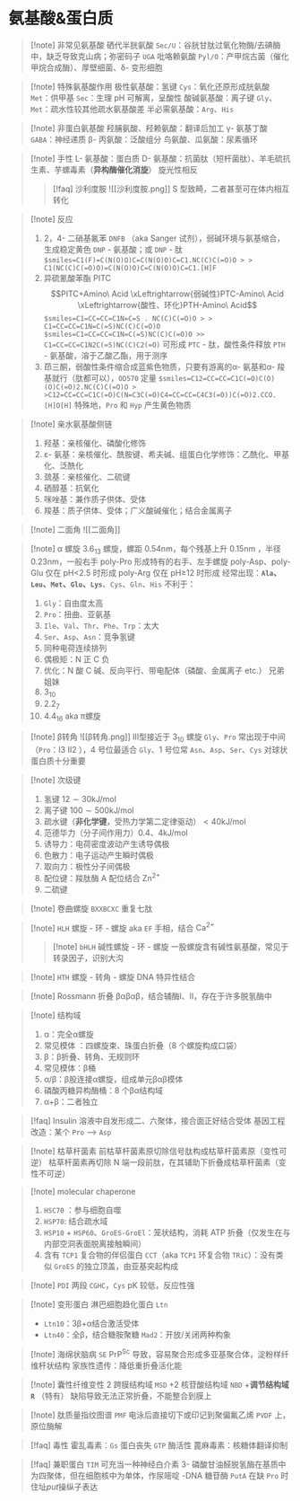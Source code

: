 # 氨基酸&蛋白质

> [!note] 非常见氨基酸
> 硒代半胱氨酸 `Sec/U`：谷胱甘肽过氧化物酶/去碘酶中，缺乏导致克山病；弥密码子 `UGA`
> 吡咯赖氨酸 `Pyl/O`：产甲烷古菌（催化甲烷合成酶）、厚壁细菌、δ- 变形细胞

>[!note] 特殊氨基酸作用
> 极性氨基酸：氢键
> `Cys`：氧化还原形成胱氨酸
> `Met`：供甲基
> `Sec`：生理 pH 可解离，呈酸性
> 酸碱氨基酸：离子键
> `Gly`、`Met`：疏水性较其他疏水氨基酸差
> 半必需氨基酸：`Arg`、`His`

>[!note] 非蛋白氨基酸
> 羟脯氨酸、羟赖氨酸：翻译后加工
> γ- 氨基丁酸 `GABA`：神经递质
> β- 丙氨酸：泛酸组分
> 鸟氨酸、瓜氨酸：尿素循环

>[!note] 手性
> L- 氨基酸：蛋白质
> D- 氨基酸：抗菌肽（短杆菌肽）、羊毛硫抗生素、芋螺毒素（**异构酶催化消旋**）
> 旋光性相反
>
> >[!faq] 沙利度胺
> >![[沙利度胺.png]]
> >S 型致畸，二者甚至可在体内相互转化

>[!note] 反应
> 1. 2，4- 二硝基氟苯 `DNFB` （aka Sanger 试剂），弱碱环境与氨基缩合，生成稳定黄色 `DNP` - 氨基酸；或 `DNP` - 肽
>    `$smiles=C1(F)=C(N(O)O)C=C(N(O)O)C=C1.NC(C)C(=O)O > > C1(NC(C)C(=O)O)=C(N(O)O)C=C(N(O)O)C=C1.[H]F`
> 2. 异硫氰酸苯酯 PITC
>  $$PITC+Amino\ Acid \xLeftrightarrow{弱碱性}PTC-Amino\ Acid \xLeftrightarrow{酸性、环化}PTH-Amino\ Acid$$
> `$smiles=C1=CC=CC=C1N=C=S . NC(C)C(=O)O > > C1=CC=CC=C1N=C(=S)NC(C)C(=O)O`
> `$smiles=C1=CC=CC=C1N=C(=S)NC(C)C(=O)O >> C1=CC=CC=C1N2C(=S)NC(C)C2(=O)`
> 可形成 `PTC` - 肽，酸性条件释放 `PTH` - 氨基酸，溶于乙酸乙酯，用于测序
> 3. 茚三酮，弱酸性条件缩合成蓝紫色物质，只要有游离的α- 氨基和α- 羧基就行（肽都可以），`OD570` 定量
>    `$smiles=C12=CC=CC=C1C(=O)C(O)(O)C(=O)2.NC(C)C(=O)O > >C12=CC=CC=C1C(=O)C(N=C3C(=O)C4=CC=CC=C4C3(=O))C(=O)2.CCO.[H]O[H]`
> 特殊地，`Pro` 和 `Hyp` 产生黄色物质

>[!note] 亲水氨基酸侧链
> 1. 羟基：亲核催化、磷酸化修饰
> 2. ε- 氨基：亲核催化、酰胺键、希夫碱、组蛋白化学修饰：乙酰化、甲基化、泛酰化
> 3. 巯基：亲核催化、二硫键
> 4. 硒醇基：抗氧化
> 5. 咪唑基：兼作质子供体、受体
> 6. 羧基：质子供体、受体；广义酸碱催化；结合金属离子

>[!note] 二面角
>![[二面角]]

>[!note] α 螺旋
> $3.6_{13}$ 螺旋，螺距 $\mathrm{0.54 nm}$，每个残基上升 $0.15\mathrm{nm}$ ，半径 $0.23\mathrm{nm}$，一般右手
> poly-Pro 形成特有的右手、左手螺旋
> poly-Asp、poly-Glu 仅在 pH<2.5 时形成
> poly-Arg 仅在 pH≥12 时形成
> 经常出现：**`Ala`、`Leu`、`Met`、`Glu`、`Lys`**、`Cys`、`Gln`、`His`
> 不利于：
> 1. `Gly`：自由度太高
> 2. `Pro`：扭曲、亚氨基
> 3. `Ile`、`Val`、`Thr`、`Phe`、`Trp`：太大
> 4. `Ser`、`Asp`、`Asn`：竞争氢键
> 5. 同种电荷连续排列
> 6. 偶极矩：N 正 C 负
> 	1. 优化：N 酸 C 碱、反向平行、带电配体（磷酸、金属离子 etc.）
> 兄弟姐妹
> 1. $3_{10}$
> 2. $2.2_{7}$
> 3. $4.4_{16}$ aka π螺旋

>[!note] β转角
> ![[β转角.png]]
> Ⅲ型接近于 $3_{10}$ 螺旋
> `Gly`、`Pro` 常出现于中间（`Pro`：Ⅰ3 Ⅱ2 ），4 号位最适合 `Gly`、1 号位常 `Asn`、`Asp`、`Ser`、`Cys`
> 对球状蛋白质十分重要

>[!note] 次级键
> 1. 氢键 $12\sim30\mathrm{kJ/mol}$
> 2. 离子键 $100\sim500\mathrm{kJ/mol}$
> 3. 疏水键（**非化学键**，受热力学第二定律驱动）$\lt40\mathrm{kJ/mol}$
> 4. 范德华力（分子间作用力）$0.4、4\mathrm{kJ/mol}$
> 	1. 诱导力：电荷密度波动产生诱导偶极
> 	2. 色散力：电子运动产生瞬时偶极
> 	3. 取向力：极性分子间偶极
> 5. 配位键：羧肽酶 A 配位结合 $\mathrm{Zn^{2+}}$
> 6. 二硫键

>[!note] 卷曲螺旋
> `BXXBCXC` 重复七肽

>[!note] `HLH` 螺旋 - 环 - 螺旋
> aka `EF` 手相，结合 $\mathrm{Ca^{2+}}$
>
>> [!note] `bHLH` 碱性螺旋 - 环 - 螺旋
>> 一股螺旋含有碱性氨基酸，常见于转录因子，识别大沟

>[!note] `HTH` 螺旋 - 转角 - 螺旋
> DNA 特异性结合

> [!note] Rossmann 折叠
> βαβαβ，结合辅酶Ⅰ、Ⅱ，存在于许多脱氢酶中

>[!note] 结构域
> 1. α：完全α螺旋
> 	1. 常见模体 ：四螺旋束、珠蛋白折叠（8 个螺旋构成口袋）
> 2. β：β折叠、转角、无规则环
> 	1. 常见模体：β桶
> 3. α/β：β股连接α螺旋，组成单元βαβ模体
> 	1. 磷酸丙糖异构酶桶：8 个βα结构域
> 4. α+β：二者独立

> [!faq] Insulin
> 溶液中自发形成二、六聚体，接合面正好结合受体
> 基因工程改造：某个 `Pro` --> `Asp`

>[!note] 枯草杆菌素
> 前枯草杆菌素原切除信号肽构成枯草杆菌素原（变性可逆）
> 枯草杆菌素再切除 N 端一段前肽，在其辅助下折叠成枯草杆菌素（变性不可逆）

>[!note] molecular chaperone
> 1. `HSC70` ：参与细胞自噬
> 2. `HSP70`: 结合疏水域
> 3. `HSP10` + `HSP60`、`GroES-GroEl`：笼状结构，消耗 ATP 折叠（仅发生在与内部空洞表面脱离接触瞬间）
> 4. 含有 `TCP1` 复合物的伴侣蛋白 `CCT`（aka `TCP1` 环复合物 `TRiC`）：没有类似 `GroES` 的独立顶盖，由亚基突起构成

> [!note] `PDI`
> 两段 `CGHC`，`Cys` pK 较低，反应性强

>[!note] 变形蛋白
> 淋巴细胞趋化蛋白 `Ltn`
> - `Ltn10`：3β+α结合激活受体
> - `Ltn40`：全β，结合糖胺聚糖
> `Mad2`：开放/关闭两种构象

>[!note] 海绵状脑病 `SE`
>  $\mathrm{PrP^{Sc}}$ 导致，容易聚合形成多亚基聚合体，淀粉样纤维杆状结构
> 家族性遗传：降低重折叠活化能

> [!note] 囊性纤维变性
> 2 跨膜结构域 `MSD` +2 核苷酸结构域 `NBD` +**调节结构域 `R`** （特有）
> 缺陷导致无法正常折叠，不能整合到膜上

>[!note] 肽质量指纹图谱 `PMF`
> 电泳后直接切下或印记到聚偏氟乙烯 `PVDF` 上，原位酶解

>[!faq] 毒性
> 霍乱毒素：`Gs` 蛋白丧失 `GTP` 酶活性
> 蓖麻毒素：核糖体翻译抑制

>[!faq] 兼职蛋白
> `TIM` 可充当一种神经白介素
> 3- 磷酸甘油醛脱氢酶在基质中为四聚体，但在细胞核中为单体，作尿嘧啶 -DNA 糖苷酶
> `PutA` 在缺 `Pro` 时住址*put*操纵子表达